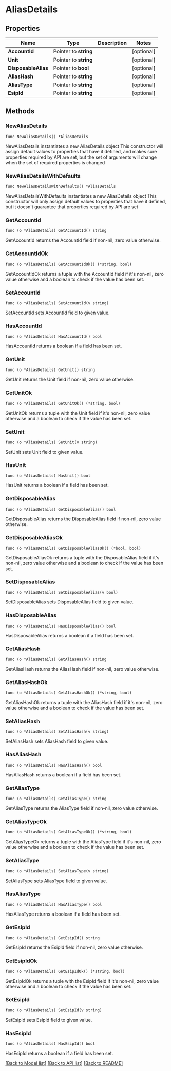 # AliasDetails

## Properties

Name | Type | Description | Notes
------------ | ------------- | ------------- | -------------
**AccountId** | Pointer to **string** |  | [optional] 
**Unit** | Pointer to **string** |  | [optional] 
**DisposableAlias** | Pointer to **bool** |  | [optional] 
**AliasHash** | Pointer to **string** |  | [optional] 
**AliasType** | Pointer to **string** |  | [optional] 
**EsipId** | Pointer to **string** |  | [optional] 

## Methods

### NewAliasDetails

`func NewAliasDetails() *AliasDetails`

NewAliasDetails instantiates a new AliasDetails object
This constructor will assign default values to properties that have it defined,
and makes sure properties required by API are set, but the set of arguments
will change when the set of required properties is changed

### NewAliasDetailsWithDefaults

`func NewAliasDetailsWithDefaults() *AliasDetails`

NewAliasDetailsWithDefaults instantiates a new AliasDetails object
This constructor will only assign default values to properties that have it defined,
but it doesn't guarantee that properties required by API are set

### GetAccountId

`func (o *AliasDetails) GetAccountId() string`

GetAccountId returns the AccountId field if non-nil, zero value otherwise.

### GetAccountIdOk

`func (o *AliasDetails) GetAccountIdOk() (*string, bool)`

GetAccountIdOk returns a tuple with the AccountId field if it's non-nil, zero value otherwise
and a boolean to check if the value has been set.

### SetAccountId

`func (o *AliasDetails) SetAccountId(v string)`

SetAccountId sets AccountId field to given value.

### HasAccountId

`func (o *AliasDetails) HasAccountId() bool`

HasAccountId returns a boolean if a field has been set.

### GetUnit

`func (o *AliasDetails) GetUnit() string`

GetUnit returns the Unit field if non-nil, zero value otherwise.

### GetUnitOk

`func (o *AliasDetails) GetUnitOk() (*string, bool)`

GetUnitOk returns a tuple with the Unit field if it's non-nil, zero value otherwise
and a boolean to check if the value has been set.

### SetUnit

`func (o *AliasDetails) SetUnit(v string)`

SetUnit sets Unit field to given value.

### HasUnit

`func (o *AliasDetails) HasUnit() bool`

HasUnit returns a boolean if a field has been set.

### GetDisposableAlias

`func (o *AliasDetails) GetDisposableAlias() bool`

GetDisposableAlias returns the DisposableAlias field if non-nil, zero value otherwise.

### GetDisposableAliasOk

`func (o *AliasDetails) GetDisposableAliasOk() (*bool, bool)`

GetDisposableAliasOk returns a tuple with the DisposableAlias field if it's non-nil, zero value otherwise
and a boolean to check if the value has been set.

### SetDisposableAlias

`func (o *AliasDetails) SetDisposableAlias(v bool)`

SetDisposableAlias sets DisposableAlias field to given value.

### HasDisposableAlias

`func (o *AliasDetails) HasDisposableAlias() bool`

HasDisposableAlias returns a boolean if a field has been set.

### GetAliasHash

`func (o *AliasDetails) GetAliasHash() string`

GetAliasHash returns the AliasHash field if non-nil, zero value otherwise.

### GetAliasHashOk

`func (o *AliasDetails) GetAliasHashOk() (*string, bool)`

GetAliasHashOk returns a tuple with the AliasHash field if it's non-nil, zero value otherwise
and a boolean to check if the value has been set.

### SetAliasHash

`func (o *AliasDetails) SetAliasHash(v string)`

SetAliasHash sets AliasHash field to given value.

### HasAliasHash

`func (o *AliasDetails) HasAliasHash() bool`

HasAliasHash returns a boolean if a field has been set.

### GetAliasType

`func (o *AliasDetails) GetAliasType() string`

GetAliasType returns the AliasType field if non-nil, zero value otherwise.

### GetAliasTypeOk

`func (o *AliasDetails) GetAliasTypeOk() (*string, bool)`

GetAliasTypeOk returns a tuple with the AliasType field if it's non-nil, zero value otherwise
and a boolean to check if the value has been set.

### SetAliasType

`func (o *AliasDetails) SetAliasType(v string)`

SetAliasType sets AliasType field to given value.

### HasAliasType

`func (o *AliasDetails) HasAliasType() bool`

HasAliasType returns a boolean if a field has been set.

### GetEsipId

`func (o *AliasDetails) GetEsipId() string`

GetEsipId returns the EsipId field if non-nil, zero value otherwise.

### GetEsipIdOk

`func (o *AliasDetails) GetEsipIdOk() (*string, bool)`

GetEsipIdOk returns a tuple with the EsipId field if it's non-nil, zero value otherwise
and a boolean to check if the value has been set.

### SetEsipId

`func (o *AliasDetails) SetEsipId(v string)`

SetEsipId sets EsipId field to given value.

### HasEsipId

`func (o *AliasDetails) HasEsipId() bool`

HasEsipId returns a boolean if a field has been set.


[[Back to Model list]](../README.md#documentation-for-models) [[Back to API list]](../README.md#documentation-for-api-endpoints) [[Back to README]](../README.md)


